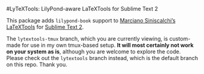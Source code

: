 #LyTeXTools: LilyPond-aware LaTeXTools for Sublime Text 2

This package adds `lilypond-book` support to [Marciano Siniscalchi’s](http://tekonomist.wordpress.com/) [LaTeXTools](http://github.com/SublimeText/LaTeXTools) for [Sublime Text 2](http://www.sublimetext.com/2).

The `lytextools-tmux` branch, which you are currently viewing, is custom-made for use in my own tmux-based setup. **It will most certainly not work on your system as is**, although you are welcome to explore the code. Please check out the `lytextools` branch instead, which is the default branch on this repo. Thank you.